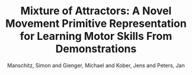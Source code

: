 ---
collection: journal
permalink: /publications/Manschitz2018RA-L
pubtype: journal 
title: "Mixture of Attractors: A Novel Movement Primitive Representation for Learning Motor Skills From Demonstrations" 
author: "Manschitz, Simon and Gienger, Michael and Kober, Jens and Peters, Jan" 
year: 2018
avenue: IEEE Robotics and Automation Letters 
url:  
pages: 926--933 
code:  
video: https://youtu.be/cmR53SXqB-8 
abstract: 
---